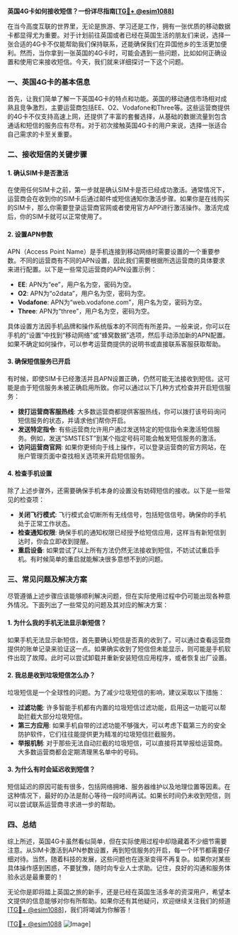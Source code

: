**英国4G卡如何接收短信？一份详尽指南[[TG💪+ @esim1088](https://t.me/s/esim1088)]**

在当今高度互联的世界里，无论是旅游、学习还是工作，拥有一张优质的移动数据卡都显得尤为重要。对于计划前往英国或者已经在英国生活的朋友们来说，选择一张合适的4G卡不仅能帮助我们保持联系，还能确保我们在异国他乡的生活更加便利。然而，当你拿到一张英国的4G卡时，可能会遇到一些问题，比如如何正确设置和使用它来接收短信。今天，我们就来详细探讨一下这个问题。

### 一、英国4G卡的基本信息

首先，让我们简单了解一下英国4G卡的特点和功能。英国的移动通信市场相对成熟且竞争激烈，主要运营商包括EE、O2、Vodafone和Three等。这些运营商提供的4G卡不仅支持高速上网，还提供了丰富的套餐选择，从基础的数据流量到包含通话和短信的服务应有尽有。对于初次接触英国4G卡的用户来说，选择一张适合自己需求的卡至关重要。

### 二、接收短信的关键步骤

#### 1. 确认SIM卡是否激活

在使用任何SIM卡之前，第一步就是确认SIM卡是否已经成功激活。通常情况下，运营商会在收到你的SIM卡后通过邮件或短信通知你激活步骤。如果你是在线购买的SIM卡，那么你需要登录运营商官网或者使用官方APP进行激活操作。激活完成后，你的SIM卡就可以正常使用了。

#### 2. 设置APN参数

APN（Access Point Name）是手机连接到移动网络时需要设置的一个重要参数。不同的运营商有不同的APN设置，因此我们需要根据所选运营商的具体要求来进行配置。以下是一些常见运营商的APN设置示例：

- **EE**: APN为“ee”，用户名为空，密码为空。
- **O2**: APN为“o2data”，用户名为空，密码为空。
- **Vodafone**: APN为“web.vodafone.com”，用户名为空，密码为空。
- **Three**: APN为“three”，用户名为空，密码为空。

具体设置方法因手机品牌和操作系统版本的不同而有所差异。一般来说，你可以在手机的“设置”中找到“移动网络”或“蜂窝数据”选项，然后手动添加新的APN配置。如果不确定如何操作，可以参考运营商提供的说明书或直接联系客服获取帮助。

#### 3. 确保短信服务已开启

有时候，即使SIM卡已经激活并且APN设置正确，仍然可能无法接收到短信。这可能是由于短信服务未被正确启用所致。你可以通过以下几种方式检查并开启短信服务：

- **拨打运营商客服热线**: 大多数运营商都提供客服热线，你可以拨打该号码询问短信服务的状态，并请求他们帮你开启。
- **发送特定指令**: 有些运营商允许用户通过发送特定的短信指令来激活短信服务。例如，发送“SMSTEST”到某个指定号码可能会触发短信服务的激活。
- **访问运营商官网**: 如果你更倾向于线上操作，可以登录运营商的官方网站，在账户管理页面中查找相关选项来开启短信服务。

#### 4. 检查手机设置

除了上述步骤外，还需要确保手机本身的设置没有妨碍短信的接收。以下是一些常见的检查项：

- **关闭飞行模式**: 飞行模式会切断所有无线信号，包括短信信号。确保你的手机处于正常工作状态。
- **检查通知权限**: 确保手机的通知权限已经授予给短信应用，这样当有新短信到达时，你会立即收到提醒。
- **重启设备**: 如果尝试了以上所有方法仍然无法接收到短信，不妨试试重启手机。有时候简单的重启就能解决很多意想不到的问题。

### 三、常见问题及解决方案

尽管遵循上述步骤应该能够顺利解决问题，但在实际使用过程中仍可能出现各种意外情况。下面列出了一些常见的问题及其对应的解决方案：

#### 1. 为什么我的手机无法显示新短信？

如果手机无法显示新短信，首先要确认短信是否真的收到了。可以通过查看运营商提供的账单记录来验证这一点。如果确实收到了短信但未能显示，则可能是手机软件出现了故障。此时可以尝试卸载并重新安装短信应用程序，或者恢复出厂设置。

#### 2. 我总是收到垃圾短信怎么办？

垃圾短信是一个全球性的问题。为了减少垃圾短信的影响，建议采取以下措施：

- **过滤功能**: 许多智能手机都有内置的垃圾短信过滤功能，启用这一功能可以帮助拦截大部分垃圾短信。
- **第三方应用**: 如果手机自带的过滤功能不够强大，可以考虑下载第三方的安全防护软件，它们往往能提供更为精准的垃圾短信拦截服务。
- **举报机制**: 对于那些无法自动拦截的垃圾短信，可以直接将其举报给运营商。大多数运营商都会定期清理黑名单中的号码。

#### 3. 为什么有时会延迟收到短信？

短信延迟的原因可能有很多，包括网络拥堵、服务器维护以及地理位置等因素。在这种情况下，最好的办法是耐心等待一段时间再试。如果长时间仍未收到短信，则可以尝试联系运营商寻求进一步的帮助。

### 四、总结

综上所述，英国4G卡虽然看似简单，但在实际使用过程中却隐藏着不少细节需要注意。从SIM卡激活到APN参数设置，再到短信服务的开启，每一个环节都需要仔细对待。当然，随着科技的发展，这些问题也在逐渐变得不再复杂。如果你对某些具体操作感到困惑，不要犹豫，随时向专业人士求助。记住，良好的沟通和服务体验永远是最重要的！

无论你是即将踏上英国之旅的新手，还是已经在英国生活多年的资深用户，希望本文提供的信息能够对你有所帮助。如果你还有其他疑问，欢迎继续关注我们的频道[[TG💪+ @esim1088](https://t.me/s/esim1088)]，我们将竭诚为你解答！ 

[[TG💪+ @esim1088](https://t.me/s/esim1088) ![Image](https://i.postimg.cc/4NQfJmqS/Snipaste-2025-05-13-00-14-12.png)]